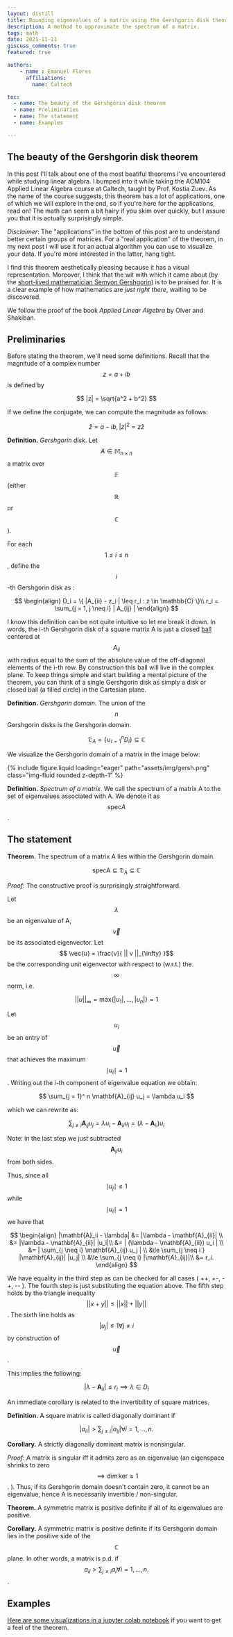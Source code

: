 ```yaml
---
layout: distill
title: Bounding eigenvalues of a matrix using the Gershgorin disk theorem
description: A method to approximate the spectrum of a matrix. 
tags: math
date: 2021-11-11
giscuss_comments: true 
featured: true

authors: 
    - name : Emanuel Flores
      affiliations:
        name: Caltech

toc:
  - name: The beauty of the Gershgorin disk theorem
  - name: Preliminaries
  - name: The statement
  - name: Examples

---
```


## The beauty of the Gershgorin disk theorem

In this post I'll talk about one of the most beatiful theorems I've encountered while
studying linear algebra. I bumped into it while taking the ACM104 Applied Linear Algebra
course at Caltech, taught by Prof. Kostia Zuev. As the name of the course suggests, this theorem has a lot of applications, one of which we will explore in the end, so if you're here for the applications, read on! 
 The math can seem a bit hairy if you skim over quickly, but I assure you that it is actually surprisingly simple.

 *Disclaimer*: The "applications" in the bottom of this post are to understand better certain groups of matrices. For a "real application" of the theorem, in my next post I will use it for an actual algorithm you can use to visualize your data. If you're more interested in the latter, hang tight.

I find this theorem aesthetically pleasing because it has a visual representation. Moreover, I think that the wit with which it came about (by the [short-lived mathematician Semyon Gershgorin](https://en.wikipedia.org/wiki/Semyon_Aranovich_Gershgorin)) is to be praised for. It is a clear example of how mathematics are *just right there*, waiting to be discovered.

We follow the proof of the book *Applied Linear Algebra* by Olver and Shakiban.

## Preliminaries

Before stating the theorem, we'll need some definitions. Recall that the magnitude of a complex number $$z = a + ib$$  is defined by

$$
|z| = \sqrt{a^2 + b^2}
$$

If we define the conjugate, we can compute the magnitude as follows:

$$
\bar{z} = a - ib, |z|^2 = z \bar{z}
$$

**Definition.** *Gershgorin disk*. Let $$A \in \mathbb{M}_{n \times n}$$ a matrix over $$\mathbb{F}$$ (either $$\mathbb{R}$$ or $$\mathbb{C}$$).

For each $$1 \le i \le n$$, define the $$i$$-th Gershgorin disk as :

$$
\begin{align}
D_i = \{ |A_{ii} - z_i | \leq r_i : z \in \mathbb{C} \}\\
r_i = \sum_{j = 1, j \neq i} | A_{ij} |
\end{align}
$$

I know this definition can be not quite intuitive so let me break it down.
In words, the i-th Gershgorin disk of a square matrix A is just a closed [ball](https://en.wikipedia.org/wiki/Ball_(mathematics)) centered at $$A_{ii}$$ with radius equal to the sum of the absolute value of the off-diagonal elements of the i-th row. By construction this ball will live in the complex plane. To keep things simple and start building a mental picture of the theorem, you can think of a single Gershgorin disk as simply a disk or closed ball (a filled circle) in the Cartesian plane.

**Definition.** *Gershgorin domain*. The union of the $$n$$ Gershgorin disks is the Gershgorin domain.

$$
\mathfrak{D}_A = \{ \cup_{i = 1}^n D_i \} \subseteq \mathbb{C}
$$

We visualize the Gershgorin domain of a matrix in the image below: 

{% include figure.liquid loading="eager" path="assets/img/gersh.png" class="img-fluid rounded z-depth-1" %}


**Definition.** *Spectrum of a matrix*. We call the spectrum of a matrix A to the set of eigenvalues associated with A. We denote it as $$\mathrm{spec} A$$.

## The statement

**Theorem.** The spectrum of a matrix A lies within the Gershgorin domain.

$$\mathrm{spec A} \subseteq \mathfrak{D}_A \subseteq \mathbb{C}$$

*Proof*:  The constructive proof is surprisingly straightforward.

Let $$\lambda$$ be an eigenvalue of A, $$\vec{v}$$ be its associated eigenvector.
Let $$ \vec{u} = \frac{v}{ || v ||_{\infty} }$$ be the corresponding unit eigenvector
with respect to (w.r.t.) the  $$\infty$$ norm, i.e.

$$
|| u ||_\infty  = \mathrm{max} \{ |u_1|, ..., |u_n| \} = 1
$$

Let $$u_i$$ be an entry of $$\vec{u}$$ that achieves the maximum $$\mid u_i \mid = 1$$. Writing out the *i*-th component of eigenvalue equation we obtain:

$$
\sum_{j = 1}^ n \mathbf{A}_{ij} u_j = \lambda u_i
$$

which we can rewrite as:

$$
\sum_{j \neq i } \mathbf{A}_{ij} u_j = \lambda u_i - \mathbf{A}_{ii} u_i = (\lambda - \mathbf{A}_{ii} ) u_i
$$

Note: in the last step we just subtracted $$\mathbf{A}_{ii}u_i$$ from both sides.

Thus, since all $$ \mid u_j \mid \le 1$$ while $$\mid u_i \mid = 1$$ we have that

$$
\begin{align}
|\mathbf{A}_ii - \lambda| &= |\lambda - \mathbf{A}_{ii}| \\
                          &= |\lambda - \mathbf{A}_{ii}| |u_i|\\
                          &= | (\lambda - \mathbf{A}_{ii}) u_i | \\
                          &= | \sum_{j \neq i} \mathbf{A}_{ij} u_j | \\
                          &\le \sum_{j \neq i } |\mathbf{A}_{ij}| |u_j| \\
                          &\le \sum_{j \neq i} |\mathbf{A}_{ij}|\\
                          &= r_i.
\end{align}
$$

We have equality in the third step as can be checked for all cases ( ++, +-, -+, -- ).
The fourth step is just substituting the equation above. The fifth step holds by the triangle inequality $$||x+y|| \le ||x|| + ||y||$$. The sixth line holds as $$|u_j| \le 1 \forall j \neq i$$ by construction of $$\vec{u}$$.

This implies the following:

$$
|\lambda - \mathbf{A}_{ii}| \le r_i \implies \lambda \in D_i
$$

An immediate corollary is related to the invertibility of square matrices.

**Definition.** A square matrix is called diagonally dominant if

$$
|a_{ii}| > \sum_{j \neq i} |a_{ij}| \forall i = 1, ..., n.
$$

**Corollary.** A strictly diagonally dominant matrix is nonsingular.

*Proof*: A matrix is singular iff it admits zero as an eigenvalue (an eigenspace shrinks  to zero $$\implies \mathrm{dim }\, \mathrm{ker} \ge 1 $$. ). Thus,
if its Gershgorin domain doesn't contain zero, it cannot be an eigenvalue, hence A is necessarily invertible / non-singular. 

**Theorem.** A symmetric matrix is positive definite if all of its eigenvalues are positive.

**Corollary.** A symmetric matrix is positive definite if its Gershgorin domain lies in the positive side of the $$\mathbb{C}$$ plane. In other words, a matrix is p.d. if
$$a_{ii} > \sum_{j\neq i} a_i \forall i = 1, ..., n.$$.

## Examples

[Here are some visualizations in a jupyter colab notebook](https://colab.research.google.com/github/manuflores/sandbox/blob/master/notebooks/gershgorin.ipynb) if you want to get a feel of the theorem.
